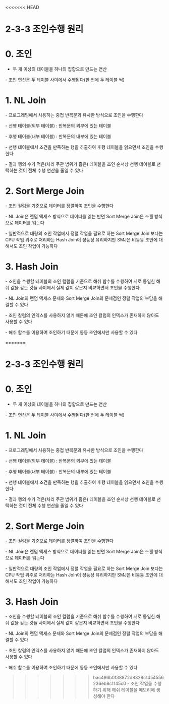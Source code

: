 <<<<<<< HEAD
# 2-3-3 조인수행 원리



# 0. 조인 

- 두 개 이상의 테이블을 하나의 집합으로 만드는 연산

\- 조인 연산은 두 테이블 사이에서 수행된다(한 번에 두 테이블 씩)



# 1. NL Join

\- 프로그래밍에서 사용하는 중첩 반복문과 유사한 방식으로 조인을 수행한다

\- 선행 테이블(외부 테이블) : 반복문의 외부에 있는 테이블

\- 후행 테이블(내부 테이블) : 반복문의 내부에 있는 테이블

\- 선행 테이블에서 조건을 만족하는 행을 추출하여 후행 테이블을 읽으면서 조인을 수행한다

\- 결과 행의 수가 적은(처리 주관 범위가 좁은) 테이블을 조인 순서상 선행 테이블로 선택하는 것이 전체 수행 연산을 줄일 수 있다



# 2. Sort Merge Join

\- 조인 컬럼을 기준으로 데이터를 정렬하여 조인을 수행한다

\- NL Join은 랜덤 액세스 방식으로 데이터를 읽는 반면 Sort Merge Join은 스캔 방식으로 데이터를 읽는다

\- 일반적으로 대량의 조인 작업에서 정렬 작업을 필요로 하는 Sort Merge Join 보다는 CPU 작업 위주로 처리하는 Hash Join이 성능상 유리하지만 SMJ은 비동등 조인에 대해서도 조인 작업이 가능하다



# 3. Hash Join

\- 조인을 수행할 테이블의 조인 컬럼을 기준으로 해쉬 함수를 수행하여 서로 동일한 해쉬 값을 갖는 것들 사이에서 실제 값이 같은지 비교하면서 조인을 수행한다

\- NL Join의 랜덤 액세스 문제와 Sort Merge Join의 문제점인 정렬 작업의 부담을 해결할 수 있다

\- 조인 칼럼의 인덱스를 사용하지 않기 때문에 조인 칼럼의 인덱스가 존재하지 않아도 사용할 수 있다

\- 해쉬 함수를 이용하여 조인하기 때문에 동등 조인에서만 사용할 수 있다

=======
# 2-3-3 조인수행 원리



# 0. 조인 

- 두 개 이상의 테이블을 하나의 집합으로 만드는 연산

\- 조인 연산은 두 테이블 사이에서 수행된다(한 번에 두 테이블 씩)



# 1. NL Join

\- 프로그래밍에서 사용하는 중첩 반복문과 유사한 방식으로 조인을 수행한다

\- 선행 테이블(외부 테이블) : 반복문의 외부에 있는 테이블

\- 후행 테이블(내부 테이블) : 반복문의 내부에 있는 테이블

\- 선행 테이블에서 조건을 만족하는 행을 추출하여 후행 테이블을 읽으면서 조인을 수행한다

\- 결과 행의 수가 적은(처리 주관 범위가 좁은) 테이블을 조인 순서상 선행 테이블로 선택하는 것이 전체 수행 연산을 줄일 수 있다



# 2. Sort Merge Join

\- 조인 컬럼을 기준으로 데이터를 정렬하여 조인을 수행한다

\- NL Join은 랜덤 액세스 방식으로 데이터를 읽는 반면 Sort Merge Join은 스캔 방식으로 데이터를 읽는다

\- 일반적으로 대량의 조인 작업에서 정렬 작업을 필요로 하는 Sort Merge Join 보다는 CPU 작업 위주로 처리하는 Hash Join이 성능상 유리하지만 SMJ은 비동등 조인에 대해서도 조인 작업이 가능하다



# 3. Hash Join

\- 조인을 수행할 테이블의 조인 컬럼을 기준으로 해쉬 함수를 수행하여 서로 동일한 해쉬 값을 갖는 것들 사이에서 실제 값이 같은지 비교하면서 조인을 수행한다

\- NL Join의 랜덤 액세스 문제와 Sort Merge Join의 문제점인 정렬 작업의 부담을 해결할 수 있다

\- 조인 칼럼의 인덱스를 사용하지 않기 때문에 조인 칼럼의 인덱스가 존재하지 않아도 사용할 수 있다

\- 해쉬 함수를 이용하여 조인하기 때문에 동등 조인에서만 사용할 수 있다

>>>>>>> bac486b0f38872d8328c1454556236eb8c1145c0
\- 조인 작업을 수행하기 위해 해쉬 테이블을 메모리에 생성해야 한다